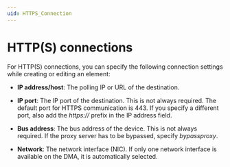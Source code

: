 ```yaml
---
uid: HTTPS_Connection
---
```


# HTTP(S) connections

For HTTP(S) connections, you can specify the following connection settings while creating or editing an element:

- **IP address/host**: The polling IP or URL of the destination.

- **IP port**: The IP port of the destination. This is not always required. The default port for HTTPS communication is 443. If you specify a different port, also add the *https://* prefix in the IP address field.

- **Bus address**: The bus address of the device. This is not always required. If the proxy server has to be bypassed, specify *bypassproxy*.

- **Network**: The network interface (NIC). If only one network interface is available on the DMA, it is automatically selected.
